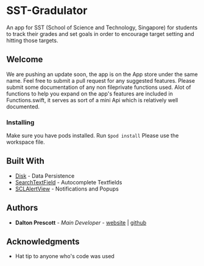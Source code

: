 # SST-Gradulator
An app for SST (School of Science and Technology, Singapore) for students to track their grades and set goals in order to encourage target setting and hitting those targets.

## Welcome

We are pushing an update soon, the app is on the App store under the same name. Feel free to submit a pull request for any suggested features. Please submit some documentation of any non fileprivate functions used. Alot of functions to help you expand on the app's features are included in Functions.swift, it serves as sort of a mini Api which is relatively well documented.

### Installing

Make sure you have pods installed. Run ``` $pod install ```
Please use the workspace file.

## Built With

* [Disk](https://github.com/saoudrizwan/Disk) - Data Persistence
* [SearchTextField](https://github.com/apasccon/SearchTextField) - Autocomplete Textfields
* [SCLAlertView](https://github.com/vikmeup/SCLAlertView-Swift) - Notifications and Popups

## Authors

* **Dalton Prescott** - *Main Developer* - [website](http://www.daltonprescott.com) | [github](https://github.com/dustarion)

## Acknowledgments
* Hat tip to anyone who's code was used
